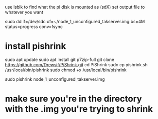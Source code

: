use lsblk to find what the pi disk is mounted as (sdX) set output file to whatever you want

sudo dd if=/dev/sdc of=~/node_1_unconfigured_takserver.img bs=4M status=progress conv=fsync

# install pishrink
sudo apt update
sudo apt install git p7zip-full
git clone https://github.com/Drewsif/PiShrink.git
cd PiShrink
sudo cp pishrink.sh /usr/local/bin/pishrink
sudo chmod +x /usr/local/bin/pishrink


sudo pishrink node_1_unconfigured_takserver.img
# make sure you're in the directory with the .img you're trying to shrink
